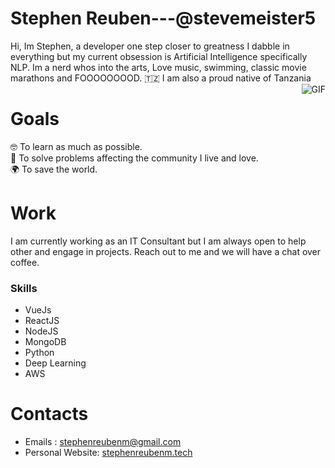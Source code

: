 # Stephen Reuben---@stevemeister5
Hi, Im Stephen, a developer one step closer to greatness I dabble in everything but my current obsession is Artificial Intelligence specifically NLP. Im a nerd whos into the arts, Love music, swimming, classic movie marathons and FOOOOOOOOD.
:tanzania: I am also a proud native of Tanzania
<img align="right" alt="GIF" src="https://media.giphy.com/media/iIqmM5tTjmpOB9mpbn/giphy.gif" />
# Goals
:nerd_face: To learn as much as possible.  
:purple_heart: To solve problems affecting the community I live and love.  
:earth_africa: To save the world.  
# Work
I am currently working as an IT Consultant but I am always open to help other and engage in projects. Reach out to me and we will have a chat over coffee.
### Skills
 - VueJs
 - ReactJS
 - NodeJS
 - MongoDB
 - Python
 - Deep Learning 
 - AWS
# Contacts
 - Emails : [stephenreubenm@gmail.com](mailto:stephenreubenm@gmail.com)
 - Personal Website: [stephenreubenm.tech](https://www.stephenreubenm.tech)
 
